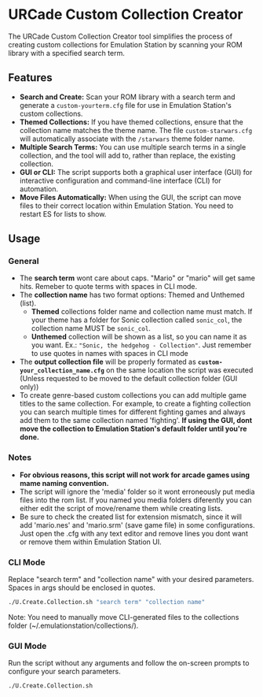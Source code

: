 # URCade Custom Collection Creator

The URCade Custom Collection Creator tool simplifies the process of creating custom collections for Emulation Station by scanning your ROM library with a specified search term.

## Features

- **Search and Create:** Scan your ROM library with a search term and generate a `custom-yourterm.cfg` file for use in Emulation Station's custom collections.
- **Themed Collections:** If you have themed collections, ensure that the collection name matches the theme name. The file `custom-starwars.cfg` will automatically associate with the `/starwars` theme folder name.
- **Multiple Search Terms:** You can use multiple search terms in a single collection, and the tool will add to, rather than replace, the existing collection.
- **GUI or CLI:** The script supports both a graphical user interface (GUI) for interactive configuration and command-line interface (CLI) for automation.
- **Move Files Automatically:** When using the GUI, the script can move files to their correct location within Emulation Station. You need to restart ES for lists to show.

## Usage

### General
- The **search term** wont care about caps. "Mario" or "mario" will get same hits. Remeber to quote terms with spaces in CLI mode.
- The **collection name** has two format options: Themed and Unthemed (list). 
  - **Themed** collections folder name and collection name must match. If your theme has a folder for Sonic collection called `sonic_col`, the collection name MUST be `sonic_col`.
  - **Unthemed** collection will be shown as a list, so you can name it as you want. Ex.: `"Sonic, the hedgehog - Collection"`. Just remember to use quotes in names with spaces in CLI mode
- The **output collection file** will be properly formated as **`custom-your_collection_name.cfg`** on the same location the script was executed (Unless requested to be moved to the default collection folder (GUI only))
- To create genre-based custom collections you can add multiple game titles to the same collection. For example, to create a fighting collection you can search multiple times for different fighting games and always add them to the same collection named 'fighting'. **If using the GUI, dont move the collection to Emulation Station's default folder until you're done.**

### Notes
- **For obvious reasons, this script will not work for arcade games using mame naming convention.**
- The script will ignore the 'media' folder so it wont erroneously put media files into the rom list. If you named you media folders diferently you can either edit the script of move/rename them while creating lists.
- Be sure to check the created list for extension mismatch, since it will add 'mario.nes' and 'mario.srm' (save game file) in some configurations. Just open the .cfg with any text editor and remove lines you dont want or remove them within Emulation Station UI.

### CLI Mode
Replace "search term" and "collection name" with your desired parameters. Spaces in args should be enclosed in quotes.
```bash
./U.Create.Collection.sh "search term" "collection name"
```
Note: You need to manually move CLI-generated files to the collections folder (~/.emulationstation/collections/).

### GUI Mode
Run the script without any arguments and follow the on-screen prompts to configure your search parameters.
```bash
./U.Create.Collection.sh
```

 

